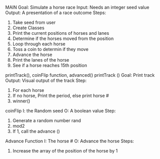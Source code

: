
MAIN
Goal: Simulate a horse race 
Input: Needs an integer seed value
Output: A presentation of a race outcome
Steps:
1) Take seed from user
2) Create Classes
3) Print the current positions of horses and lanes
4) Determine if the horses moved from the position
5) Loop through each horse
6) Toss a coin to determin if they move
7) Advance the horse
8) Print the lanes of the horse
9) See if a horse reaches 15th position 

printTrack(), coinFlip function, advanced()
printTrack ()
Goal: Print track
Output: Visual output of the track
Step:
1) For each horse
2) If  no horse, Print the period, else print horse #
3) winner()

coinFlip
I: the Random seed
O: A boolean value
Step:
1) Generate a random number rand 
2) mod2
3) If 1, call the advance ()

Advance Function
I: The horse #
O: Advance the horse 
Steps:
1) Increase the array of the position of the horse by 1